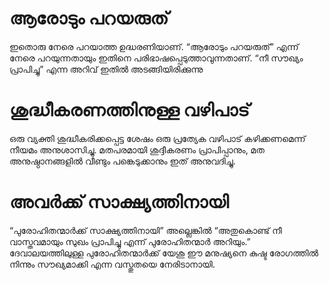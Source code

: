 # ആരോടും പറയരുത്
ഇതൊരു നേരെ പറയാത്ത ഉദ്ധരണിയാണ്. “ആരോടും പറയരുത്” എന്ന് നേരെ പറയുന്നതായും ഇതിനെ പരിഭാഷപ്പെടുത്താവുന്നതാണ്. “നീ സൗഖ്യം പ്രാപിച്ചു” എന്ന അറിവ് ഇതിൽ അടങ്ങിയിരിക്കുന്നു
# ശുദ്ധീകരണത്തിനുള്ള വഴിപാട്
ഒരു വ്യക്തി ശുദ്ധീകരിക്കപ്പെട്ട ശേഷം ഒരു പ്രത്യേക വഴിപാട് കഴിക്കണമെന്ന് നീയമം അനുശാസിച്ചു. മതപരമായി ശുദ്ദീകരണം പ്രാപിപ്പാനും, മത അനുഷ്ഠാനങ്ങളിൽ വീണ്ടും പങ്കെടുക്കാനും  ഇത് അനുവദിച്ചു.
# അവർക്ക് സാക്ഷ്യത്തിനായി
“പുരോഹിതന്മാർക്ക് സാക്ഷ്യത്തിനായി” അല്ലെങ്കിൽ “അതുകൊണ്ട് നീ വാസ്തവമായും സുഖം പ്രാപിച്ചു എന്ന് പുരോഹിതന്മാർ അറിയും.” ദേവാലയത്തിലുള്ള പുരോഹിതന്മാർക്ക് യേശു ഈ മനുഷ്യനെ കുഷ്ട രോഗത്തിൽ നിന്നും സൗഖ്യമാക്കി എന്ന വസ്തുതയെ നേരിടാനായി.
